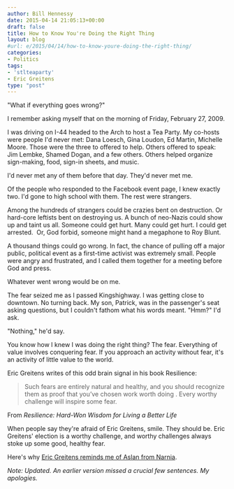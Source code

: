 ```yaml
---
author: Bill Hennessy
date: 2015-04-14 21:05:13+00:00
draft: false
title: How to Know You're Doing the Right Thing
layout: blog
#url: e/2015/04/14/how-to-know-youre-doing-the-right-thing/
categories:
- Politics
tags:
- 'stlteaparty'
- Eric Greitens
type: "post"
---
```


"What if everything goes wrong?"

I remember asking myself that on the morning of Friday, February 27, 2009.

I was driving on I-44 headed to the Arch to host a Tea Party. My co-hosts were people I'd never met: Dana Loesch, Gina Loudon, Ed Martin, Michelle Moore. Those were the three to offered to help. Others offered to speak: Jim Lembke, Shamed Dogan, and a few others. Others helped organize sign-making, food, sign-in sheets, and music.

I'd never met any of them before that day. They'd never met me.

Of the people who responded to the Facebook event page, I knew exactly two. I'd gone to high school with them. The rest were strangers.

Among the hundreds of strangers could be crazies bent on destruction. Or hard-core leftists bent on destroying us. A bunch of neo-Nazis could show up and taint us all. Someone could get hurt. Many could get hurt. I could get arrested.  Or, God forbid, someone might hand a megaphone to Roy Blunt.

A thousand things could go wrong. In fact, the chance of pulling off a major public, political event as a first-time activist was extremely small. People were angry and frustrated, and I called them together for a meeting before God and press.

Whatever went wrong would be on me.

The fear seized me as I passed Kingshighway. I was getting close to downtown. No turning back. My son, Patrick, was in the passenger's seat asking questions, but I couldn't fathom what his words meant. "Hmm?" I'd ask.

"Nothing," he'd say.

You know how I knew I was doing the right thing? The fear. Everything of value involves conquering fear. If you approach an activity without fear, it's an activity of little value to the world.

Eric Greitens writes of this odd brain signal in his book Resilience:



> Such fears are entirely natural and healthy, and you should recognize them as proof that you’ve chosen work worth doing . Every worthy challenge will inspire some fear.



From _Resilience: Hard-Won Wisdom for Living a Better Life_

When people say they're afraid of Eric Greitens, smile. They should be. Eric Greitens' election is a worthy challenge, and worthy challenges always stoke up some good, healthy fear.

Here's why [Eric Greitens reminds me of Aslan from Narnia](https://hennessysview.com/2015/04/10/the-seal-the-race-and-the-ceo/).

_Note: Updated. An earlier version missed a crucial few sentences. My apologies._
